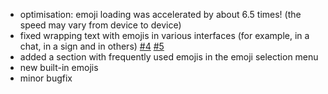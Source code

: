 - optimisation: emoji loading was accelerated by about 6.5 times! (the speed may vary from device to device)
- fixed wrapping text with emojis in various interfaces (for example, in a chat, in a sign and in others) [#4](https://github.com/aratakileo/emogg/issues/4) [#5](https://github.com/aratakileo/emogg/issues/5)
- added a section with frequently used emojis in the emoji selection menu
- new built-in emojis
- minor bugfix
